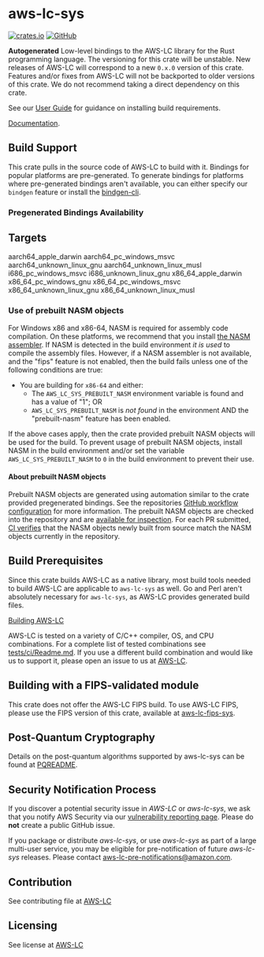 # aws-lc-sys

[![crates.io](https://img.shields.io/crates/v/aws-lc-sys.svg)](https://crates.io/crates/aws-lc-sys)
[![GitHub](https://img.shields.io/badge/GitHub-aws%2Faws--lc--rs-blue)](https://github.com/aws/aws-lc-rs)

**Autogenerated** Low-level bindings to the AWS-LC library for the Rust programming language. The versioning for this
crate will be unstable.
New releases of AWS-LC will correspond to a new `0.x.0` version of this crate. Features and/or fixes from AWS-LC
will not be backported to older versions of this crate. We do not recommend taking a direct dependency on this crate.

See our [User Guide](https://aws.github.io/aws-lc-rs/) for guidance on installing build requirements.

[Documentation](https://github.com/aws/aws-lc).

## Build Support

This crate pulls in the source code of AWS-LC to build with it. Bindings for popular platforms are pre-generated.
To generate bindings for platforms where pre-generated bindings aren't available, you can either specify our `bindgen`
feature or install the [bindgen-cli](https://crates.io/crates/bindgen-cli).

### Pregenerated Bindings Availability

Targets
-------------
aarch64_apple_darwin
aarch64_pc_windows_msvc
aarch64_unknown_linux_gnu
aarch64_unknown_linux_musl
i686_pc_windows_msvc
i686_unknown_linux_gnu
x86_64_apple_darwin
x86_64_pc_windows_gnu
x86_64_pc_windows_msvc
x86_64_unknown_linux_gnu
x86_64_unknown_linux_musl

### Use of prebuilt NASM objects

For Windows x86 and x86-64, NASM is required for assembly code compilation. On these platforms,
we recommend that you install [the NASM assembler](https://www.nasm.us/). If NASM is
detected in the build environment *it is used* to compile the assembly files. However,
if a NASM assembler is not available, and the "fips" feature is not enabled, then the build fails unless one of the
following conditions are true:

* You are building for `x86-64` and either:
    * The `AWS_LC_SYS_PREBUILT_NASM` environment variable is found and has a value of "1"; OR
    * `AWS_LC_SYS_PREBUILT_NASM` is *not found* in the environment AND the "prebuilt-nasm" feature has been enabled.

If the above cases apply, then the crate provided prebuilt NASM objects will be used for the build. To prevent usage of
prebuilt NASM
objects, install NASM in the build environment and/or set the variable `AWS_LC_SYS_PREBUILT_NASM` to `0` in the build
environment to prevent their use.

#### About prebuilt NASM objects

Prebuilt NASM objects are generated using automation similar to the crate provided pregenerated bindings. See the
repositories
[GitHub workflow configuration](https://github.com/aws/aws-lc-rs/blob/main/.github/workflows/sys-bindings-generator.yml)
for more information.
The prebuilt NASM objects are checked into the repository
and are [available for inspection](https://github.com/aws/aws-lc-rs/tree/main/aws-lc-sys/builder/prebuilt-nasm).
For each PR submitted,
[CI verifies](https://github.com/aws/aws-lc-rs/blob/8fb6869fc7bde92529a5cca40cf79513820984f7/.github/workflows/tests.yml#L209-L241)
that the NASM objects newly built from source match the NASM objects currently in the repository.

## Build Prerequisites

Since this crate builds AWS-LC as a native library, most build tools needed to build AWS-LC are applicable
to `aws-lc-sys` as well. Go and Perl aren't absolutely necessary for `aws-lc-sys`, as AWS-LC provides generated build
files.

[Building AWS-LC](https://github.com/aws/aws-lc/blob/main/BUILDING.md)

AWS-LC is tested on a variety of C/C++ compiler, OS, and CPU combinations. For a complete list of tested combinations
see [tests/ci/Readme.md](https://github.com/aws/aws-lc/tree/main/tests/ci#unit-tests). If you use a different build
combination and would like us to support it, please open an issue to us
at [AWS-LC](https://github.com/aws/aws-lc/issues/new?assignees=&labels=&template=build-issue.md&title=).

## Building with a FIPS-validated module

This crate does not offer the AWS-LC FIPS build. To use AWS-LC FIPS, please use the FIPS version of this crate,
available at [aws-lc-fips-sys](https://crates.io/crates/aws-lc-fips-sys).

## Post-Quantum Cryptography

Details on the post-quantum algorithms supported by aws-lc-sys can be found at
[PQREADME](https://github.com/aws/aws-lc/tree/main/crypto/fipsmodule/PQREADME.md).

## Security Notification Process

If you discover a potential security issue in *AWS-LC* or *aws-lc-sys*, we ask that you notify AWS
Security via our
[vulnerability reporting page](https://aws.amazon.com/security/vulnerability-reporting/).
Please do **not** create a public GitHub issue.

If you package or distribute *aws-lc-sys*, or use *aws-lc-sys* as part of a large multi-user service,
you may be eligible for pre-notification of future *aws-lc-sys* releases.
Please contact aws-lc-pre-notifications@amazon.com.

## Contribution

See contributing file at [AWS-LC](https://github.com/aws/aws-lc/blob/main/CONTRIBUTING.md)

## Licensing

See license at [AWS-LC](https://github.com/aws/aws-lc/blob/main/LICENSE)
